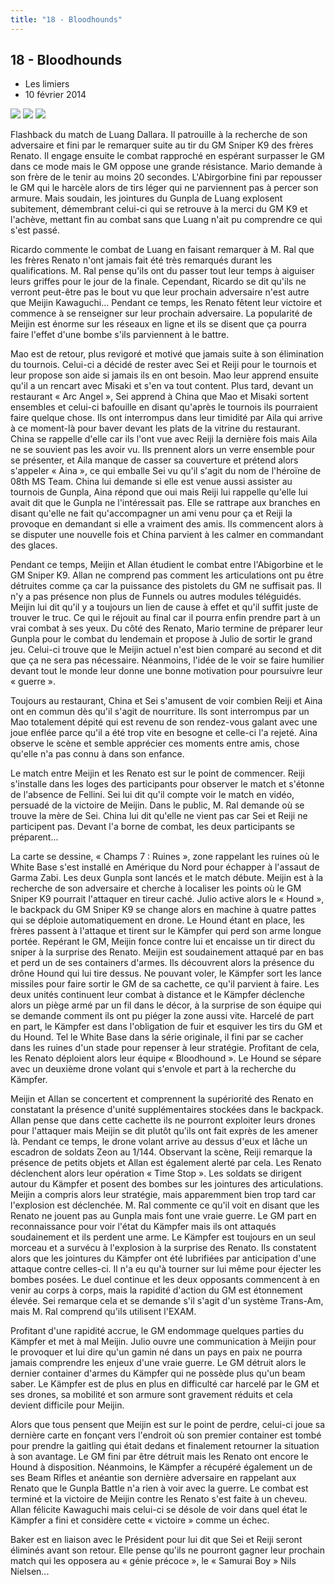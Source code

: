 ```yaml
---
title: "18 - Bloodhounds"
---
```


18 - Bloodhounds
----------------


* Les limiers
* 10 février 2014



![](/images/stories/saga/gundambf/episodes/18-1.jpg)
![](/images/stories/saga/gundambf/episodes/18-2.jpg)
![](/images/stories/saga/gundambf/episodes/18-3.jpg)



Flashback du match de Luang Dallara. Il patrouille à la recherche de son adversaire et fini par le remarquer suite au tir du GM Sniper K9 des frères Renato. Il engage ensuite le combat rapproché en espérant surpasser le GM dans ce mode mais le GM oppose une grande résistance. Mario demande à son frère de le tenir au moins 20 secondes. L'Abirgorbine fini par repousser le GM qui le harcèle alors de tirs léger qui ne parviennent pas à percer son armure. Mais soudain, les jointures du Gunpla de Luang explosent subitement, démembrant celui-ci qui se retrouve à la merci du GM K9 et l'achève, mettant fin au combat sans que Luang n'ait pu comprendre ce qui s'est passé. 


Ricardo commente le combat de Luang en faisant remarquer à M. Ral que les frères Renato n'ont jamais fait été très remarqués durant les qualifications. M. Ral pense qu'ils ont du passer tout leur temps à aiguiser leurs griffes pour le jour de la finale. Cependant, Ricardo se dit qu'ils ne verront peut-être pas le bout vu que leur prochain adversaire n'est autre que Meijin Kawaguchi... Pendant ce temps, les Renato fêtent leur victoire et commence à se renseigner sur leur prochain adversaire. La popularité de Meijin est énorme sur les réseaux en ligne et ils se disent que ça pourra faire l'effet d'une bombe s'ils parviennent à le battre.   

Mao est de retour, plus revigoré et motivé que jamais suite à son élimination du tournois. Celui-ci a décidé de rester avec Sei et Reiji pour le tournois et leur propose son aide si jamais ils en ont besoin. Mao leur apprend ensuite qu'il a un rencart avec Misaki et s'en va tout content. 
Plus tard, devant un restaurant « Arc Angel », Sei apprend à China que Mao et Misaki sortent ensembles et celui-ci bafouille en disant qu'après le tournois ils pourraient faire quelque chose. Ils ont interrompus dans leur timidité par Aila qui arrive à ce moment-là pour baver devant les plats de la vitrine du restaurant. China se rappelle d'elle car ils l'ont vue avec Reiji la dernière fois mais Aila ne se souvient pas les avoir vu. Ils prennent alors un verre ensemble pour se présenter, et Aila manque de casser sa couverture et prétend alors s'appeler « Aina », ce qui emballe Sei vu qu'il s'agit du nom de l'héroïne de 08th MS Team. China lui demande si elle est venue aussi assister au tournois de Gunpla, Aina répond que oui mais Reiji lui rappelle qu'elle lui avait dit que le Gunpla ne l'intéressait pas. Elle se rattrape aux branches en disant qu'elle ne fait qu'accompagner un ami venu pour ça et Reiji la provoque en demandant si elle a vraiment des amis. Ils commencent alors à se disputer une nouvelle fois et China parvient à les calmer en commandant des glaces.   

Pendant ce temps, Meijin et Allan étudient le combat entre l'Abigorbine et le GM Sniper K9. Allan ne comprend pas comment les articulations ont pu être détruites comme ça car la puissance des pistolets du GM ne suffisait pas. Il n'y a pas présence non plus de Funnels ou autres modules téléguidés. Meijin lui dit qu'il y a toujours un lien de cause à effet et qu'il suffit juste de trouver le truc. Ce qui le réjouit au final car il pourra enfin prendre part à un vrai combat à ses yeux. Du côté des Renato, Mario termine de préparer leur Gunpla pour le combat du lendemain et propose à Julio de sortir le grand jeu. Celui-ci trouve que le Meijin actuel n'est bien comparé au second et dit que ça ne sera pas nécessaire. Néanmoins, l'idée de le voir se faire humilier devant tout le monde leur donne une bonne motivation pour poursuivre leur « guerre ».   

Toujours au restaurant, China et Sei s'amusent de voir combien Reiji et Aina ont en commun dès qu'il s'agit de nourriture. Ils sont interrompus par un Mao totalement dépité qui est revenu de son rendez-vous galant avec une joue enflée parce qu'il a été trop vite en besogne et celle-ci l'a rejeté. Aina observe le scène et semble apprécier ces moments entre amis, chose qu'elle n'a pas connu à dans son enfance.   

Le match entre Meijin et les Renato est sur le point de commencer. Reiji s'installe dans les loges des participants pour observer le match et s'étonne de l'absence de Fellini. Sei lui dit qu'il compte voir le match en vidéo, persuadé de la victoire de Meijin. Dans le public, M. Ral demande où se trouve la mère de Sei. China lui dit qu'elle ne vient pas car Sei et Reiji ne participent pas. Devant l'a borne de combat, les deux participants se préparent... 


La carte se dessine, « Champs 7 : Ruines », zone rappelant les ruines où le White Base s'est installé en Amérique du Nord pour échapper à l'assaut de Garma Zabi. Les deux Gunpla sont lancés et le match débute. Meijin est à la recherche de son adversaire et cherche à localiser les points où le GM Sniper K9 pourrait l'attaquer en tireur caché. Julio active alors le « Hound », le backpack du GM Sniper K9 se change alors en machine à quatre pattes qui se déploie automatiquement en drone. Le Hound étant en place, les frères passent à l'attaque et tirent sur le Kämpfer qui perd son arme longue portée. Repérant le GM, Meijin fonce contre lui et encaisse un tir direct du sniper à la surprise des Renato. Meijin est soudainement attaqué par en bas et perd un de ses containers d'armes. Ils découvrent alors la présence du drône Hound qui lui tire dessus. Ne pouvant voler, le Kämpfer sort les lance missiles pour faire sortir le GM de sa cachette, ce qu'il parvient à faire. Les deux unités continuent leur combat à distance et le Kämpfer déclenche alors un piège armé par un fil dans le décor, à la surprise de son équipe qui se demande comment ils ont pu piéger la zone aussi vite. Harcelé de part en part, le Kämpfer est dans l'obligation de fuir et esquiver les tirs du GM et du Hound. Tel le White Base dans la série originale, il fini par se cacher dans les ruines d'un stade pour repenser à leur stratégie. Profitant de cela, les Renato déploient alors leur équipe « Bloodhound ». Le Hound se sépare avec un deuxième drone volant qui s'envole et part à la recherche du Kämpfer.   

Meijin et Allan se concertent et comprennent la supériorité des Renato en constatant la présence d'unité supplémentaires stockées dans le backpack. Allan pense que dans cette cachette ils ne pourront exploiter leurs drones pour l'attaquer mais Meijin se dit plutôt qu'ils ont fait exprès de les amener là. Pendant ce temps, le drone volant arrive au dessus d'eux et lâche un escadron de soldats Zeon au 1/144. Observant la scène, Reiji remarque la présence de petits objets et Allan est également alerté par cela. Les Renato déclenchent alors leur opération « Time Stop ». Les soldats se dirigent autour du Kämpfer et posent des bombes sur les jointures des articulations. Meijin a compris alors leur stratégie, mais apparemment bien trop tard car l'explosion est déclenchée. M. Ral commente ce qu'il voit en disant que les Renato ne jouent pas au Gunpla mais font une vraie guerre. 
Le GM part en reconnaissance pour voir l'état du Kämpfer mais ils ont attaqués soudainement et ils perdent une arme. Le Kämpfer est toujours en un seul morceau et a survécu à l'explosion à la surprise des Renato. Ils constatent alors que les jointures du Kämpfer ont été lubrifiées par anticipation d'une attaque contre celles-ci. Il n'a eu qu'à tourner sur lui même pour éjecter les bombes posées. Le duel continue et les deux opposants commencent à en venir au corps à corps, mais la rapidité d'action du GM est étonnement élevée. Sei remarque cela et se demande s'il s'agit d'un système Trans-Am, mais M. Ral comprend qu'ils utilisent l'EXAM.   

Profitant d'une rapidité accrue, le GM endommage quelques parties du Kämpfer et met à mal Meijin. Julio ouvre une communication à Meijin pour le provoquer et lui dire qu'un gamin né dans un pays en paix ne pourra jamais comprendre les enjeux d'une vraie guerre. Le GM détruit alors le dernier container d'armes du Kämpfer qui ne possède plus qu'un beam saber. Le Kämpfer est de plus en plus en difficulté car harcelé par le GM et ses drones, sa mobilité et son armure sont gravement réduits et cela devient difficile pour Meijin.   

Alors que tous pensent que Meijin est sur le point de perdre, celui-ci joue sa dernière carte en fonçant vers l'endroit où son premier container est tombé pour prendre la gaitling qui était dedans et finalement retourner la situation à son avantage. Le GM fini par être détruit mais les Renato ont encore le Hound à disposition. Néanmoins, le Kämpfer a récupéré également un de ses Beam Rifles et anéantie son dernière adversaire en rappelant aux Renato que le Gunpla Battle n'a rien à voir avec la guerre. Le combat est terminé et la victoire de Meijin contre les Renato s'est faite à un cheveu. Allan félicite Kawaguchi mais celui-ci se désole de voir dans quel état le Kämpfer a fini et considère cette « victoire » comme un échec. 


Baker est en liaison avec le Président pour lui dit que Sei et Reiji seront éliminés avant son retour. Elle pense qu'ils ne pourront gagner leur prochain match qui les opposera au « génie précoce », le « Samurai Boy » Nils Nielsen... 

